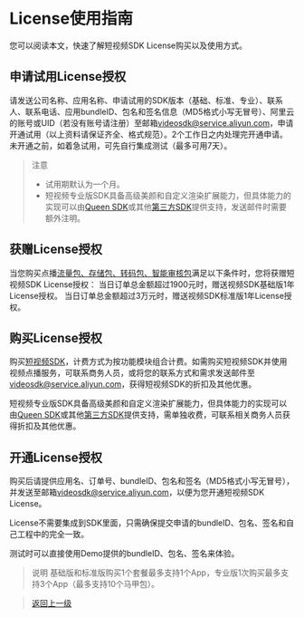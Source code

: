 # License使用指南
您可以阅读本文，快速了解短视频SDK License购买以及使用方式。

## 申请试用License授权
请发送公司名称、应用名称、申请试用的SDK版本（基础、标准、专业）、联系人、联系电话、应用bundleID、包名和签名信息（MD5格式小写无冒号）、阿里云的账号或UID（若没有账号请注册）至邮箱[videosdk@service.aliyun.com](mailto:videosdk@service.aliyun.com)，申请开通试用（以上资料请保证齐全、格式规范）。2个工作日之内处理完开通申请。未开通之前，如着急试用，可先自行集成测试（最多可用7天）。

> 注意
> * 试用期默认为一个月。
> * 短视频专业版SDK具备高级美颜和自定义渲染扩展能力，但具体能力的实现可以由[Queen SDK](https://help.aliyun.com/document_detail/211047.html)或其他[第三方SDK](https://market.aliyun.com/products/57124001/cmfw014258.html?spm=a2c4g.11186623.0.0.17a7468bOWu5IH#sku=yuncode825800002)提供支持，发送邮件时需要额外注明。


## 获赠License授权
当您购买点播[流量包、存储包、转码包、智能审核包](https://common-buy.aliyun.com/?spm=a2c4g.11186623.0.0.17a7468bOWu5IH&commodityCode=vodflowbag#/buy)满足以下条件时，您将获赠短视频SDK License授权：
当日订单总金额超过1900元时，赠送视频SDK基础版1年License授权。
当日订单总金额超过3万元时，赠送视频SDK标准版1年License授权。

## 购买License授权
购买[短视频SDK](https://common-buy.aliyun.com/?spm=a2c4g.11186623.0.0.17a7468bOWu5IH&commodityCode=vodsdk)，计费方式为按功能模块组合计费。如需购买短视频SDK并使用视频点播服务，可联系商务人员，或将您的联系方式和需求发送邮件至[videosdk@service.aliyun.com](mailto:videosdk@service.aliyun.com)，获得短视频SDK的折扣及其他优惠。

短视频专业版SDK具备高级美颜和自定义渲染扩展能力，但具体能力的实现可以由[Queen SDK](https://help.aliyun.com/document_detail/211047.html)或其他[第三方SDK](https://market.aliyun.com/products/57124001/cmfw014258.html?spm=a2c4g.11186623.0.0.17a7468bOWu5IH#sku=yuncode825800002)提供支持，需单独收费，可联系相关商务人员获得折扣及其他优惠。

## 开通License授权
购买后请提供应用名、订单号、bundleID、包名和签名（MD5格式小写无冒号），并发送至邮箱[videosdk@service.aliyun.com](mailto:videosdk@service.aliyun.com)，以便为您开通短视频SDK License。

License不需要集成到SDK里面，只需确保提交申请的bundleID、包名、签名和自己工程中的完全一致。

测试时可以直接使用Demo提供的bundleID、包名、签名来体验。

> 说明 基础版和标准版购买1个套餐最多支持1个App，专业版1次购买最多支持3个App（最多支持10个马甲包）。

>[返回上一级](../README.md)